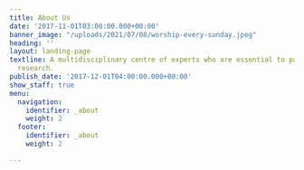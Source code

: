 ```yaml
---
title: About Us
date: '2017-11-01T03:00:00.000+00:00'
banner_image: "/uploads/2021/07/08/worship-every-sunday.jpeg"
heading: ''
layout: landing-page
textline: A multidisciplinary centre of experts who are essential to patient-oriented
  research.
publish_date: '2017-12-01T04:00:00.000+00:00'
show_staff: true
menu:
  navigation:
    identifier: _about
    weight: 2
  footer:
    identifier: _about
    weight: 2

---
```

